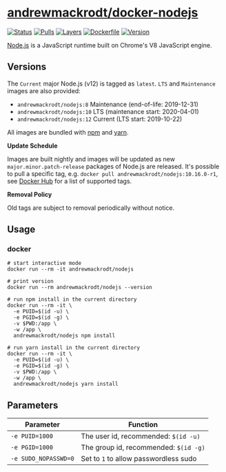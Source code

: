 # [andrewmackrodt/docker-nodejs](https://github.com/andrewmackrodt/dockerfiles/tree/master/nodejs)

[![Status](https://jenkins.mackrodt.io/buildStatus/icon?job=dockerfiles%2Fnodejs)][status]
[![Pulls](https://img.shields.io/docker/pulls/andrewmackrodt/nodejs.svg)][pulls]
[![Layers](https://images.microbadger.com/badges/image/andrewmackrodt/nodejs.svg)][layers]
[![Dockerfile](https://img.shields.io/github/size/andrewmackrodt/dockerfiles/nodejs/Dockerfile.svg?label=dockerfile)][dockerfile]
[![Version](https://images.microbadger.com/badges/version/andrewmackrodt/nodejs.svg)][version]

[status]: https://jenkins.mackrodt.io/job/dockerfiles/job/nodejs/
[pulls]: https://hub.docker.com/r/andrewmackrodt/nodejs
[layers]: https://microbadger.com/images/andrewmackrodt/nodejs
[dockerfile]: https://github.com/andrewmackrodt/dockerfiles/blob/master/nodejs/Dockerfile
[version]: https://hub.docker.com/r/andrewmackrodt/nodejs/tags

[Node.js](https://nodejs.org/) is a JavaScript runtime built on Chrome's V8 JavaScript engine.

## Versions

The `Current` major Node.js (v12) is tagged as `latest`. `LTS` and `Maintenance` images are also provided:

- `andrewmackrodt/nodejs:8` Maintenance (end-of-life: 2019-12-31)
- `andrewmackrodt/nodejs:10` LTS (maintenance start: 2020-04-01)
- `andrewmackrodt/nodejs:12` Current (LTS start: 2019-10-22)

All images are bundled with [npm](https://www.npmjs.com/) and [yarn](https://yarnpkg.com/).

**Update Schedule**

Images are built nightly and images will be updated as new `major.minor.patch-release`
packages of Node.js are released. It's possible to pull a specific tag, e.g.
`docker pull andrewmackrodt/nodejs:10.16.0-r1`, see [Docker Hub][hub] for a list of
supported tags.

[hub]: https://hub.docker.com/r/andrewmackrodt/nodejs/tags

**Removal Policy**

Old tags are subject to removal periodically without notice.

## Usage

### docker

```
# start interactive mode
docker run --rm -it andrewmackrodt/nodejs

# print version
docker run --rm andrewmackrodt/nodejs --version

# run npm install in the current directory
docker run --rm -it \
  -e PUID=$(id -u) \
  -e PGID=$(id -g) \
  -v $PWD:/app \
  -w /app \
  andrewmackrodt/nodejs npm install

# run yarn install in the current directory
docker run --rm -it \
  -e PUID=$(id -u) \
  -e PGID=$(id -g) \
  -v $PWD:/app \
  -w /app \
  andrewmackrodt/nodejs yarn install
```

## Parameters

| Parameter | Function |
| --- | --- |
| `-e PUID=1000` | The user id, recommended: `$(id -u)` |
| `-e PGID=1000` | The group id, recommended: `$(id -g)` |
| `-e SUDO_NOPASSWD=0` | Set to `1` to allow passwordless sudo |
